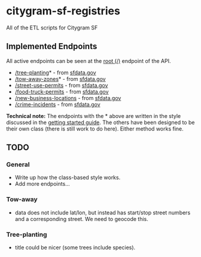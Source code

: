 citygram-sf-registries
======================

All of the ETL scripts for Citygram SF

## Implemented Endpoints

All active endpoints can be seen at the [root (/)](https://citygram-sf-registries.herokuapp.com/) endpoint of the API.

* [/tree-planting](https://citygram-sf-registries.herokuapp.com/tree-planting)\* - from [sfdata.gov](https://data.sfgov.org/City-Infrastructure/Street-Tree-List/tkzw-k3nq)
* [/tow-away-zones](https://citygram-sf-registries.herokuapp.com/tow-away-zones)\* - from [sfdata.gov](https://data.sfgov.org/Transportation/SFMTA-Enforced-Temporary-Tow-Zones/cqn5-muyy)
* [/street-use-permits](https://citygram-sf-registries.herokuapp.com/street-use-permits) - from [sfdata.gov](http://data.sfgov.org/resource/b6tj-gt35)
* [/food-truck-permits](https://citygram-sf-registries.herokuapp.com/food-truck-permits) - from [sfdata.gov](https://data.sfgov.org/Economy-and-Community/Mobile-Food-Facility-Permit/rqzj-sfat)
* [/new-business-locations](https://citygram-sf-registries.herokuapp.com/new-business-locations) - from [sfdata.gov](https://data.sfgov.org/Economy-and-Community/Open-Business-Locations-San-Francisco/g8m3-pdis)
* [/crime-incidents](https://citygram-sf-registries.herokuapp.com/crime-incidents) - from [sfdata.gov](http://data.sfgov.org/resource/tmnf-yvry)

**Technical note:** The endpoints with the \* above are written in the style discussed in the [getting started guide](http://bit.ly/citygramsf). The others have been designed to be their own class (there is still work to do here).  Either method works fine.


## TODO

### General

 * Write up how the class-based style works.
 * Add more endpoints...

### Tow-away

 * data does not include lat/lon, but instead has start/stop street
 numbers and a corresponding street.  We need to geocode this.

### Tree-planting

 * title could be nicer (some trees include species).
